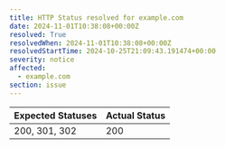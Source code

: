 ```yaml
---
title: HTTP Status resolved for example.com
date: 2024-11-01T10:38:08+00:00Z
resolved: True
resolvedWhen: 2024-11-01T10:38:08+00:00Z
resolvedStartTime: 2024-10-25T21:09:43.191474+00:00
severity: notice
affected:
  - example.com
section: issue
---
```


| Expected Statuses | Actual Status  |
|-------------------|----------------|
| 200, 301, 302 | 200 |
